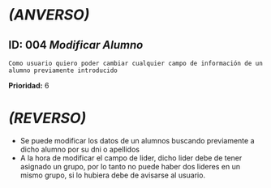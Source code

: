 # *(ANVERSO)*
## ID: 004         *Modificar Alumno*
`Como usuario quiero poder cambiar cualquier campo de información de un alumno previamente introducido`

**Prioridad:** 6

# *(REVERSO)*
 * Se puede modificar los datos de un alumnos buscando previamente a dicho alumno por su dni o apellidos
 * A la hora de modificar el campo de lider, dicho lider debe de tener asignado un grupo, por lo tanto no puede haber dos lideres en un mismo grupo, si lo hubiera debe de avisarse al usuario.
